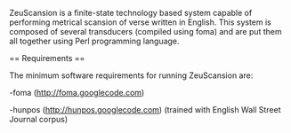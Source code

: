 ZeuScansion is a finite-state technology based system capable of performing metrical scansion of verse written in English. This system is composed of several transducers (compiled using foma) and are put them all together using Perl programming language.

== Requirements ==

The minimum software requirements for running ZeuScansion are:

  -foma (http://foma.googlecode.com)

  -hunpos (http://hunpos.googlecode.com) (trained with English Wall Street Journal corpus)

